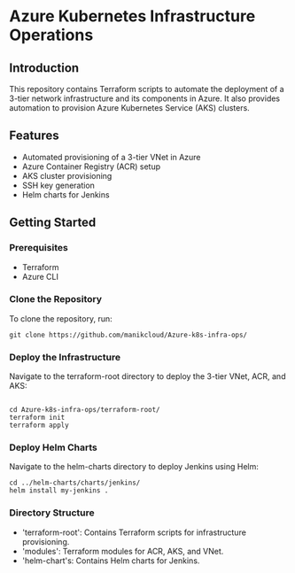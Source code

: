# Azure Kubernetes Infrastructure Operations

## Introduction

This repository contains Terraform scripts to automate the deployment of a 3-tier network infrastructure and its components in Azure. It also provides automation to provision Azure Kubernetes Service (AKS) clusters.

## Features

- Automated provisioning of a 3-tier VNet in Azure
- Azure Container Registry (ACR) setup
- AKS cluster provisioning
- SSH key generation
- Helm charts for Jenkins

## Getting Started

### Prerequisites

- Terraform 
- Azure CLI

### Clone the Repository

To clone the repository, run:

```
git clone https://github.com/manikcloud/Azure-k8s-infra-ops/
```
### Deploy the Infrastructure
Navigate to the terraform-root directory to deploy the 3-tier VNet, ACR, and AKS:

```

cd Azure-k8s-infra-ops/terraform-root/
terraform init
terraform apply
```

### Deploy Helm Charts
Navigate to the helm-charts directory to deploy Jenkins using Helm:

```
cd ../helm-charts/charts/jenkins/
helm install my-jenkins .
```


### Directory Structure
- 'terraform-root': Contains Terraform scripts for infrastructure provisioning.
- 'modules': Terraform modules for ACR, AKS, and VNet.
- 'helm-chart's: Contains Helm charts for Jenkins.
